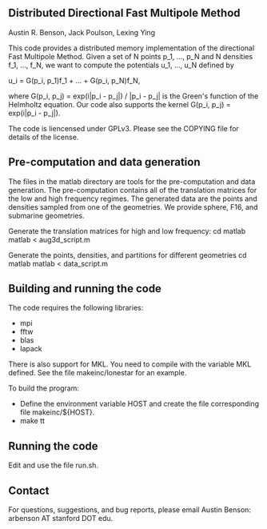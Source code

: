 Distributed Directional Fast Multipole Method
-----
Austin R. Benson, Jack Poulson, Lexing Ying

This code provides a distributed memory implementation of the directional Fast Multipole Method.
Given a set of N points p_1, ..., p_N and N densities f_1, ..., f_N, we want to compute the potentials
u_1, ..., u_N defined by

u_i = G(p_i, p_1)f_1 + ... + G(p_i, p_N)f_N,

where G(p_i, p_j) = exp(i|p_i - p_j|) / |p_i - p_j| is the Green's function of the Helmholtz equation.
Our code also supports the kernel G(p_i, p_j) = exp(i|p_i - p_j|).

The code is liencensed under GPLv3.  Please see the COPYING file for details of the license.

Pre-computation and data generation
-----
The files in the matlab directory are tools for the pre-computation and data generation.
The pre-computation contains all of the translation matrices for the low and high frequency regimes.
The generated data are the points and densities sampled from one of the geometries.
We provide sphere, F16, and submarine geometries.

Generate the translation matrices for high and low frequency:
    cd matlab
    matlab < aug3d_script.m

Generate the points, densities, and partitions for different geometries
    cd matlab
    matlab < data_script.m


Building and running the code
-----
The code requires the following libraries:
* mpi
* fftw
* blas
* lapack

There is also support for MKL.  You need to compile with the variable MKL defined.
See the file makeinc/lonestar for an example.

To build the program:
* Define the environment variable HOST and create the file corresponding file makeinc/${HOST}.
* make tt

Running the code
-----
Edit and use the file run.sh.

Contact
--------
For questions, suggestions, and bug reports, please email Austin Benson: arbenson AT stanford DOT edu.
